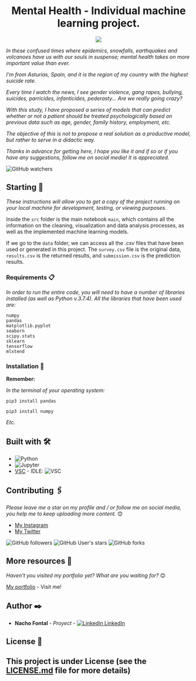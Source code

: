 <h1 align="center"> Mental Health - Individual machine learning project.</h1>
<p align="center"><img src="https://chicagorealtor-12462.kxcdn.com/wp-content/uploads/2020/10/mentalwellness_articleCR.jpg"/></p>

_In these confused times where epidemics, snowfalls, earthquakes and volcanoes have us with our souls in suspense; mental health takes on more important value than ever._

_I'm from Asturias, Spain, and it is the region of my country with the highest suicide rate._

_Every time I watch the news, I see gender violence, gang rapes, bullying, suicides, parricides, infanticides, pederasty... Are we really going crazy?_

_With this study, I have proposed a series of models that can predict whether or not a patient should be treated psychologically based on previous data such as age, gender, family history, employment, etc._

_The objective of this is not to propose a real solution as a productive model, but rather to serve in a didactic way._

_Thanks in advance for getting here, I hope you like it and if so or if you have any suggestions, follow me on social media! It is appreciated._

![GitHub watchers](https://img.shields.io/github/watchers/iafp613/Machine_Learning_SaludMental?style=social)


## Starting 🚀

_These instructions will allow you to get a copy of the project running on your local machine for development, testing, or viewing purposes._

Inside the `src` folder is the main notebook `main`, which contains all the information on the cleaning, visualization and data analysis processes, as well as the implemented machine learning models.

If we go to the `data` folder, we can access all the *.csv* files that have been used or generated in this project. The `survey.csv` file is the original data, `results.csv` is the returned results, and `submission.csv` is the prediction results.


### Requirements 📋

_In order to run the entire code, you will need to have a number of libraries installed (as well as Python v.3.7.4). All the libraries that have been used are:_

```
numpy
pandas
matplotlib.pyplot
seaborn
scipy.stats
sklearn
tensorflow
mlxtend
```


### Installation 🔧

**Remember:**

*In the terminal of your operating system:*

```
pip3 install pandas
```

```
pip3 install numpy
```
*Etc.*


## Built with 🛠️

* ![Python](https://img.shields.io/badge/python-306998?style=for-the-badge&logo=python&logoColor=306998&labelColor=FFD43B)
* ![Jupyter](https://img.shields.io/badge/Jupyter-F37626.svg?&style=for-the-badge&logo=Jupyter&logoColor=white)
* [VSC](https://code.visualstudio.com/download) - IDLE: ![VSC](https://img.shields.io/badge/Visual_Studio_Code-0078D4?style=for-the-badge&logo=visual%20studio%20code&logoColor=white)


## Contributing 🖇️

*Please leave me a star on my profile and / or follow me on social media, you help me to keep uploading more content.* 😊

- [My Instagram](https://instagram.com/nachofp613)
- [My Twitter](https://twitter.com/nachofp613)

![GitHub followers](https://img.shields.io/github/followers/iafp613?style=social)
![GitHub User's stars](https://img.shields.io/github/stars/iafp613?style=social)
![GitHub forks](https://img.shields.io/github/forks/iafp613/Machine_Learning_SaludMental?style=social)


## More resources 📌

*Haven't you visited my portfolio yet? What are you waiting for?* 😊

[My portfolio](https://iafp613.github.io) - Visit me!


## Author ✒️

* **Nacho Fontal** - *Proyect* - [![Linkedin](https://i.stack.imgur.com/gVE0j.png) LinkedIn](https://www.linkedin.com/in/iafp/)


## License 📄

This project is under License (see the [LICENSE.md](LICENSE.md) file for more details)
---